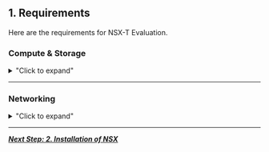 
## 1. Requirements

Here are the requirements for NSX-T Evaluation.

### Compute & Storage

<details>
<summary>"Click to expand"</summary>

<p align="center">
  <img width=75% height=75% src="/docs/assets/Graphics/1.1.Pre-Req Compute.jpg">
</p>

| Compute          | Number | Version |                                                     Download                                                      |
|:-----------------|:------:|:-------:|:-----------------------------------------------------------------------------------------------------------------:|
| vCenter          |   1    |   7.0   | [download link](https://my.vmware.com/en/web/vmware/info/slug/datacenter_cloud_infrastructure/vmware_vsphere/7_0) |
| vCenter-Cluster  |   1+   |   n/a   |                                                        n/a                                                        |
| ESXi per Cluster |   2+   |   7.0   | [download link](https://my.vmware.com/en/web/vmware/info/slug/datacenter_cloud_infrastructure/vmware_vsphere/7_0) |
| CPU per ESXi     |   8+   |   n/a   |                                                        n/a                                                        |
| RAM per ESXi     | 48GB+  |   n/a   |                                                        n/a                                                        |
| NIC per ESXi     |   2+   |   n/a   |                                                        n/a                                                        |

| Storage | Shared storage - Recommended for live vMotion tests |
|:--------|:---------------------------------------------------:|
| Size    |                       500 GB                        |

</details>

---

### Networking

<details>
<summary>"Click to expand"</summary>

<p align="center">
  <img width=75% height=75% src="/docs/assets/Graphics/1.2.Pre-Req Networking.jpg">
</p>

| VLAN       | Number  | Description                                                                                  |
|:-----------|:-------:|:---------------------------------------------------------------------------------------------|
| Management | VLAN 11 | VLAN where Management is running (vCenter / ESXi-Mgt / future NSX-Mgr / future EdgeNode-Mgt) |
| Overlay    | VLAN 12 | VLAN where future NSX Logical Switches Overlay will run in                                   |

| Physical Router | VLAN      | IP                | MTU     | Note |
|:----------------|:----------|:------------------|:--------|:-----|
| Management      | VLAN 11   | 192.168.50.1/24   | 1500    | Step needed for [Installation of NSX](/docs/2-Installation.md)     |
| Overlay         | VLAN 12   | 192.168.51.1/24 * | 1700+ * | Step needed for [Installation of NSX](/docs/2-Installation.md)     |
| Web             | VLAN 16   | 10.16.1.1/24      | 1500    | Step needed for [NSX Evaluation - Security only (no Logical Network)](/docs/3.1-Security-Only.md)     |
| External        | VLAN 3103 | 20.20.20.1/24     | 1500    | Step needed for [NSX Evaluation - Logical Network + Security](/docs/3.2-LogicalNetwork-Security.md)     |



\* Since in this lab all Transport Nodes (ESXi / Edge Nodes) run the Overlay traffic in the same VLAN 12, there is actually requirement to have an IP and MTU 1700+ on the physical router.



</details>


---

[***Next Step: 2. Installation of NSX***](/docs/2-Installation.md)
